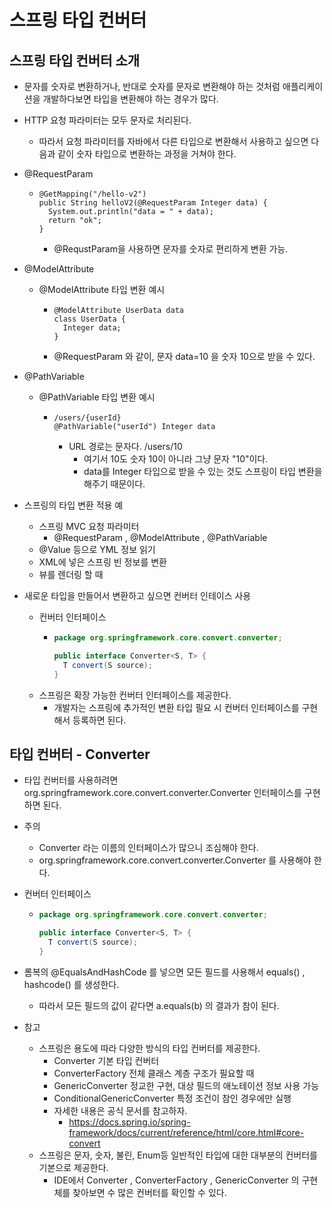 # 스프링 타입 컨버터

## 스프링 타입 컨버터 소개
- 문자를 숫자로 변환하거나, 반대로 숫자를 문자로 변환해야 하는 것처럼 애플리케이션을 개발하다보면 타입을 변환해야 하는 경우가 많다.

- HTTP 요청 파라미터는 모두 문자로 처리된다. 
  - 따라서 요청 파라미터를 자바에서 다른 타입으로 변환해서 사용하고 싶으면 다음과 같이 숫자 타입으로 변환하는 과정을 거쳐야 한다.

- @RequestParam
  - ```
    @GetMapping("/hello-v2")
    public String helloV2(@RequestParam Integer data) {
      System.out.println("data = " + data);
      return "ok";
    }    
    ```
    - @RequstParam을 사용하면 문자를 숫자로 편리하게 변환 가능.

- @ModelAttribute 
  - @ModelAttribute 타입 변환 예시 
    - ```
      @ModelAttribute UserData data
      class UserData {
        Integer data;
      }
      ```
    - @RequestParam 와 같이, 문자 data=10 을 숫자 10으로 받을 수 있다.

- @PathVariable
  - @PathVariable 타입 변환 예시 
    - ```
      /users/{userId}
      @PathVariable("userId") Integer data 
      ```
      - URL 경로는 문자다. /users/10 
        - 여기서 10도 숫자 10이 아니라 그냥 문자 "10"이다. 
        - data를 Integer 타입으로 받을 수 있는 것도 스프링이 타입 변환을 해주기 때문이다.

- 스프링의 타입 변환 적용 예
  - 스프링 MVC 요청 파라미터
    - @RequestParam , @ModelAttribute , @PathVariable
  - @Value 등으로 YML 정보 읽기
  - XML에 넣은 스프링 빈 정보를 변환
  - 뷰를 렌더링 할 때

- 새로운 타입을 만들어서 변환하고 싶으면 컨버터 인테이스 사용
  - 컨버터 인터페이스 
    - ```java
      package org.springframework.core.convert.converter;
      
      public interface Converter<S, T> {
        T convert(S source);
      }
      ```
  - 스프링은 확장 가능한 컨버터 인터페이스를 제공한다.
    - 개발자는 스프링에 추가적인 변환 타입 필요 시 컨버터 인터페이스를 구현해서 등록하면 된다.

## 타입 컨버터 - Converter
- 타입 컨버터를 사용하려면 org.springframework.core.convert.converter.Converter 인터페이스를 구현하면 된다.
- 주의
  - Converter 라는 이름의 인터페이스가 많으니 조심해야 한다.
  - org.springframework.core.convert.converter.Converter 를 사용해야 한다.
- 컨버터 인터페이스 
  - ```java
    package org.springframework.core.convert.converter;
    
    public interface Converter<S, T> {
      T convert(S source);
    }
    ```
    
- 롬복의 @EqualsAndHashCode 를 넣으면 모든 필드를 사용해서 equals() , hashcode() 를 생성한다. 
  - 따라서 모든 필드의 값이 같다면 a.equals(b) 의 결과가 참이 된다.

- 참고
  - 스프링은 용도에 따라 다양한 방식의 타입 컨버터를 제공한다.
    - Converter 기본 타입 컨버터
    - ConverterFactory 전체 클래스 계층 구조가 필요할 때
    - GenericConverter 정교한 구현, 대상 필드의 애노테이션 정보 사용 가능
    - ConditionalGenericConverter 특정 조건이 참인 경우에만 실행
    - 자세한 내용은 공식 문서를 참고하자.
      - https://docs.spring.io/spring-framework/docs/current/reference/html/core.html#core-convert
  - 스프링은 문자, 숫자, 불린, Enum등 일반적인 타입에 대한 대부분의 컨버터를 기본으로 제공한다. 
    - IDE에서 Converter , ConverterFactory , GenericConverter 의 구현체를 찾아보면 수 많은 컨버터를 확인할 수 있다.